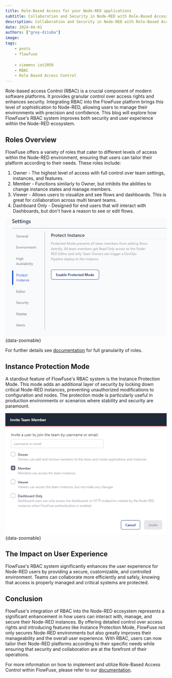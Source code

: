 ```yaml
---
title: Role-Based Access for your Node-RED applications
subtitle: Collaboration and Security in Node-RED with Role-Based Access Control with FlowFuse.
description: Collaboration and Security in Node-RED with Role-Based Access Control with FlowFuse.
date: 2024-04-01
authors: ["grey-dziuba"]
image: 
tags:
    - posts
    - flowfuse
    
    - siemens iot2050
    - RBAC
    - Role Based Access Control
---
```


Role-based access Control (RBAC) is a crucial component of modern software platforms. It provides granular control over access rights and enhances security. Integrating RBAC into the FlowFuse platform brings this level of sophistication to Node-RED, allowing users to manage their environments with precision and confidence. This blog will explore how FlowFuse's RBAC system improves both security and user experience within the Node-RED ecosystem.

<!--more-->

## Roles Overview

FlowFuse offers a variety of roles that cater to different levels of access within the Node-RED environment, ensuring that users can tailor their platform according to their needs. These roles include:

1. Owner - The highest level of access with full control over team settings, instances, and features.
2. Member - Functions similarly to Owner, but inhibits the abilities to change instance states and manage members.
3. Viewer - Allows users to visualize and see flows and dashboards.  This is great for collaboration across multi tenant teams.
4. Dashboard Only - Designed for end users that will interact with Dashboards, but don't have a reason to see or edit flows.

!["Protect Node-RED instance from change with Instance Protection Mode"](./images/protect-instance-node-red-with-flowfuse.png "Protect Node-RED instance from change with Instance Protection Mode"){data-zoomable}

For further details see [documentation](https://flowfuse.com/docs/user/team/#role-based-access-control) for full granularity of roles.

## Instance Protection Mode

A standout feature of FlowFuse's RBAC system is the Instance Protection Mode. This mode adds an additional layer of security by locking down critical Node-RED instances, preventing unauthorized modifications to configuration and nodes. The protection mode is particularly useful in production environments or scenarios where stability and security are paramount.

!["Role Based Access Control For Node-RED with FlowFuse"](./images/role-based-access-control-for-node-red-flowfuse.png "Role Based Access Control For Node-RED with FlowFuse"){data-zoomable}

## The Impact on User Experience
FlowFuse's RBAC system significantly enhances the user experience for Node-RED users by providing a secure, customizable, and controlled environment. Teams can collaborate more efficiently and safely, knowing that access is properly managed and critical systems are protected.

## Conclusion
FlowFuse's integration of RBAC into the Node-RED ecosystem represents a significant enhancement in how users can interact with, manage, and secure their Node-RED instances. By offering detailed control over access rights and introducing features like Instance Protection Mode, FlowFuse not only secures Node-RED environments but also greatly improves their manageability and the overall user experience. With RBAC, users can now tailor their Node-RED platforms according to their specific needs while ensuring that security and collaboration are at the forefront of their operations.

For more information on how to implement and utilize Role-Based Access Control within FlowFuse, please refer to our [documentation](https://flowfuse.com/docs/user/team/#role-based-access-control).

